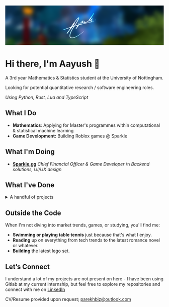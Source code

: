 ![myimage](files/sig.png)
# Hi there, I'm Aayush 👋

A 3rd year Mathematics & Statistics student at the University of Nottingham.

Looking for potential quantitative research / software engineering roles.

*Using Python, Rust, Lua and TypeScript*

## What I Do

- **Mathematics**: Applying for Master's programmes within computational & statistical machine learning
- **Game Development:** Building Roblox games @ Sparkle

## What I'm Doing

- **[Sparkle.gg](https://sparkle.gg/)**
  *Chief Financial Officer & Game Developer* \n
  _Backend solutions, UI/UX design_

## What I've Done

<details>
  <summary>A handful of projects</summary>

- **[Crypto HFT]**
  *Quantitative Researcher & Developer Intern*
  Worked on statistical arbitrage and market-making algorithms for futures spreads on OKX/Bybit
  Built lots of Grafana dashboards

- **[Animations: Mocap @ Roblox](https://www.roblox.com/groups/4872031/Animations-Mocap##!/about)**  
  *Game Development Project / Lead Developer (flagship project)*    
  I co-founded and led development on Mocap—a social dance game on Roblox that garnered recognition for its creativity and reached up to 16,000 concurrent users during the pandemic.

- **[SCP: Roleplay @ Roblox](https://www.roblox.com/games/5041144419/SCP-Roleplay)**  
  *Game Development Project / Contracted UI Designer & Programmer*  
  I conceptualised, designed, and implemented user interfaces for SCP: Roleplay—a social game on Roblox renowned for its design, averaging 4,000 concurrent users.

- **[Frontlines @ Roblox](https://www.roblox.com/games/5938036553/FRONTLINES)**  
  *Game Development Project / Contracted UI Designer*  
  Arguably one of the best first-person shooter games on the platform—I conceptualised UI designs (HUDs, loading screens, and general interface) for a game averaging 1,000 concurrent users.

- **[High School Life @ Roblox](https://www.roblox.com/games/92604236/High-School-Life)**  
  *Game Development Project / Contracted UI Designer*  
  Designed the HUD, and on-screen icons to improve user experience.

- **[IMC Prosperity 2 Market-Making Challenge](https://github.com/yushi502/imc-prosperity-2024)**  
  *Hackathon*  
  I competed in a challenging, globally competitive hackathon where I secured a top 10 ranking in the UK, using ETF arbitrage, mean reversion strategies, and the Black-Scholes model to grow an "island" representing a portfolio.

</details>



## Outside the Code

When I'm not diving into market trends, games, or studying, you'll find me:
- **Swimming or playing table tennis** just because that's what I enjoy.
- **Reading** up on everything from tech trends to the latest romance novel or whatever.
- **Building** the latest lego set.

## Let’s Connect

I understand a lot of my projects are not present on here - I have been using Gitlab at my current internship, but feel free to explore my repositories and connect with me on [LinkedIn](https://linkedin.com/in/parekhaayush)

CV/Resume provided upon request; parekhbiz@outlook.com
 
